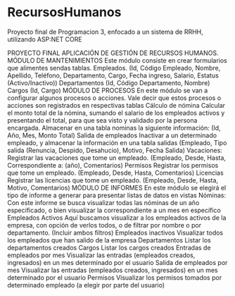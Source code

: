 # RecursosHumanos
Proyecto final de Programacion 3, enfocado a un sistema de RRHH, utilizando ASP:NET CORE


PROYECTO FINAL
APLICACIÓN DE GESTIÓN DE RECURSOS HUMANOS.
MÓDULO DE MANTENIMIENTOS
Este módulo consiste en crear formularios que alimentes sendas tablas.
Empleados.
(Id, Código Empleado, Nombre, Apellido, Teléfono, Departamento, Cargo, Fecha ingreso,
Salario, Estatus (Activo/Inactivo))
Departamentos
(Id, Código Departamento, Nombre)
Cargos
(Id, Cargo)
MÓDULO DE PROCESOS
En este módulo se van a configurar algunos procesos o acciones. Vale decir que estos procesos
o acciones son registrados en respectivas tablas
Cálculo de nómina
Calcular el monto total de la nómina, sumando el salario de los empleados activos y
presentando el total, para que sea visto y validado por la persona encargada.
Almacenar en una tabla nominas la siguiente información:
(Id, Año, Mes, Monto Total)
Salida de empleados
Inactivar a un determinado empleado, y almacenar la información en una tabla salidas
(Empleado, Tipo salida (Renuncia, Despido, Desahucio), Motivo, Fecha Salida)
Vacaciones:
Registrar las vacaciones que tome un empleado.
(Empleado, Desde, Hasta, Correspondiente a: (año), Comentarios) 
Permisos
Registrar los permisos que tome un empleado.
(Empleado, Desde, Hasta, Comentarios)
Licencias
Registrar las licencias que tome un empleado.
(Empleado, Desde, Hasta, Motivo, Comentarios)
MÓDULO DE INFORMES
En este módulo se elegirá el tipo de informe a generar para presentar listas de datos en vistas
Nóminas:
Con este informe se busca visualizar todas las nóminas de un año especificado, o bien
visualizar la correspondiente a un mes en específico
Empleados Activos
Aquí buscamos visualizar a los empleados activos de la empresa, con opción de verlos todos, o
de filtrar por nombre o por departamento. (Incluir ambos filtros)
Empleados inactivos
Visualizar todos los empleados que han salido de la empresa
Departamentos
Listar los departamentos creados
Cargos
Listar los cargos creados
Entradas de empleados por mes
Visualizar las entradas (empleados creados, ingresados) en un mes determinado por el usuario
Salida de empleados por mes
Visualizar las entradas (empleados creados, ingresados) en un mes determinado por el usuario
Permisos
Visualizar los permisos tomados por determinado empleado (a elegir por parte del usuario) 
